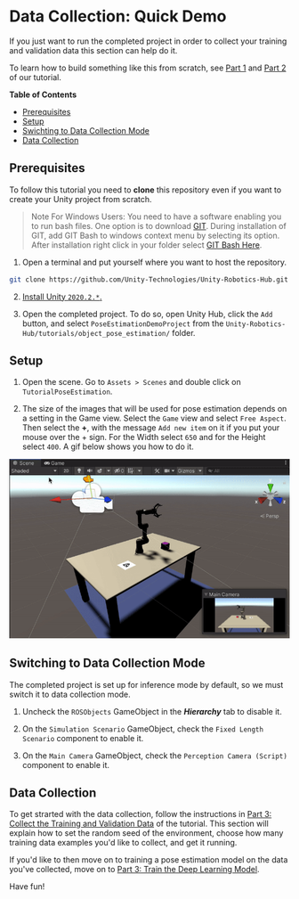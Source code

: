 # Data Collection: Quick Demo

If you just want to run the completed project in order to collect your training and validation data this section can help do it. 

To learn how to build something like this from scratch, see [Part 1](1_set_up_the_scene.md) and [Part 2](2_set_up_the_data_collection_scene.md) of our tutorial.

**Table of Contents**
- [Prerequisites](#Prerequisites)
- [Setup](#setup)
- [Swichting to Data Collection Mode](#switch)
- [Data Collection](#data-collection)

## <a name="reqs">Prerequisites</a>

To follow this tutorial you need to **clone** this repository even if you want to create your Unity project from scratch. 

>Note For Windows Users:
You need to have a software enabling you to run bash files. One option is to download [GIT](https://git-scm.com/downloads). During installation of GIT, add GIT Bash to windows context menu by selecting its option. After installation right click in your folder select [GIT Bash Here](Images/0_GIT_installed.png).


1. Open a terminal and put yourself where you want to host the repository. 
```bash
git clone https://github.com/Unity-Technologies/Unity-Robotics-Hub.git
```

2. [Install Unity `2020.2.*`.](install_unity.md)

3. Open the completed project. To do so, open Unity Hub, click the `Add` button, and select `PoseEstimationDemoProject` from the `Unity-Robotics-Hub/tutorials/object_pose_estimation/` folder. 

## <a name='setup'>Setup</a>

1. Open the scene. Go to `Assets > Scenes` and double click on `TutorialPoseEstimation`. 

2. The size of the images that will be used for pose estimation depends on a setting in the Game view. Select the `Game` view and select `Free Aspect`. Then select the **+**, with the message `Add new item` on it if you put your mouse over the + sign. For the Width select `650` and for the Height select `400`. A gif below shows you how to do it. 

<p align="center">
<img src="Gifs/2_aspect_ratio.gif"/>
</p>

## <a name="switch">Switching to Data Collection Mode</a>
The completed project is set up for inference mode by default, so we must switch it to data collection mode.

1. Uncheck the `ROSObjects` GameObject in the _**Hierarchy**_ tab to disable it.

2. On the `Simulation Scenario` GameObject, check the `Fixed Length Scenario` component to enable it.

3. On the `Main Camera` GameObject, check the `Perception Camera (Script)` component to enable it.

## <a name="data-collection">Data Collection</a>
To get strarted with the data collection, follow the instructions in [Part 3: Collect the Training and Validation Data](3_data_collection_model_training.md#step-1) of the tutorial. This section will explain how to set the random seed of the environment, choose how many training data examples you'd like to collect, and get it running. 

If you'd like to then move on to training a pose estimation model on the data you've collected, move on to [Part 3: Train the Deep Learning Model](3_data_collection_model_training.md#step-2). 

Have fun!
